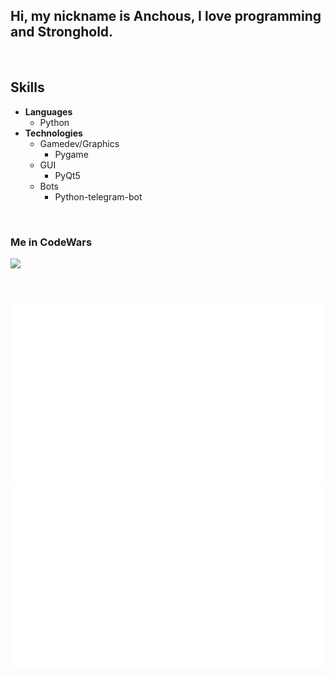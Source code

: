 ## Hi, my nickname is Anchous, I love programming and Stronghold.

<br>

## Skills
- **Languages**
    - Python
- **Technologies**
    - Gamedev/Graphics
        - Pygame
    - GUI
        - PyQt5
    - Bots
        - Python-telegram-bot

<br>

### Me in CodeWars
<p>
  <a href="https://www.codewars.com/users/Anchous" target="_blank">
  <img src="https://www.codewars.com/users/Anchous/badges/large">
</p>
    
<br>

![Stats Overview](https://raw.githubusercontent.com/Programmer-Anchous/github-stats-transparent/output/generated/overview.svg)
![Most Used Languages](https://raw.githubusercontent.com/Programmer-Anchous/github-stats-transparent/output/generated/languages.svg)
